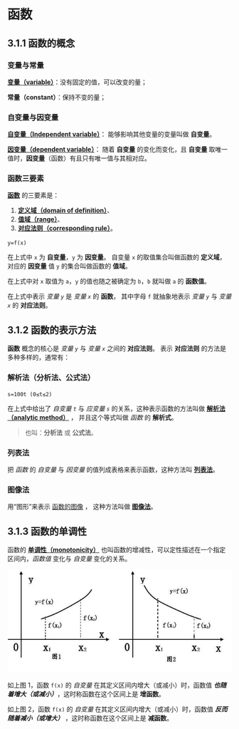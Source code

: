 # 函数

## 3.1.1 函数的概念

### 变量与常量

[**变量（variable）**](https://baike.baidu.com/item/%E5%8F%98%E9%87%8F/5271)：没有固定的值，可以改变的量；

**常量（constant）**：保持不变的量；

### 自变量与因变量

[**自变量（Independent variable）**](https://baike.baidu.com/item/%E8%87%AA%E5%8F%98%E9%87%8F)：
能够影响其他变量的变量叫做 **自变量**。

[**因变量（dependent variable）**](https://baike.baidu.com/item/%E5%9B%A0%E5%8F%98%E9%87%8F/5872908)：
随着 **自变量** 的变化而变化，且 **自变量** 取唯一值时，**因变量**（函数）有且只有唯一值与其相对应。

### 函数三要素

[**函数**](https://baike.baidu.com/item/%E5%87%BD%E6%95%B0/301912) 的三要素是：

1. [**定义域（domain of definition）**](https://baike.baidu.com/item/%E5%AE%9A%E4%B9%89%E5%9F%9F/7879679)、
2. [**值域（range）**](https://baike.baidu.com/item/%E5%80%BC%E5%9F%9F/9707225)、
3. [**对应法则（corresponding rule）**](https://baike.baidu.com/item/%E5%AF%B9%E5%BA%94%E6%B3%95%E5%88%99/6450621)。

`y=f(x)`

在上式中 `x` 为 **自变量**，`y` 为 **因变量**。
自变量 `x` 的取值集合叫做函数的 **定义域**， 对应的 **因变量** 值 `y` 的集合叫做函数的 **值域**。

在上式中对 `x` 取值为 `a`，`y` 的值也随之被确定为 `b`，`b` 就叫做 `a` 的 **函数值**。

在上式中表示 *变量 `y`* 是 *变量 `x`* 的 **函数**，
其中字母 `f` 就抽象地表示 *变量 `y`* 与 *变量 `x`* 的 **对应法则**。

## 3.1.2 函数的表示方法

**函数** 概念的核心是 *变量 `y`* 与 *变量 `x`* 之间的 **对应法则**。
表示 **对应法则** 的方法是多种多样的，通常有：

### 解析法（分析法、公式法）

`s=100t (0≤t≤2)`

在上式中给出了 *自变量 `t`* 与 *应变量 `s`* 的关系，这种表示函数的方法叫做 [**解析法（analytic method）**](https://baike.baidu.com/item/%E8%A7%A3%E6%9E%90%E6%B3%95/650935) ，
并且这个等式叫做 *函数* 的 **解析式**。

> 也叫：**分析法** 或 **公式法**。

### 列表法

把 *函数* 的 *自变量* 与 *因变量* 的值列成表格来表示函数，这种方法叫
[**列表法**](https://baike.baidu.com/item/%E5%88%97%E8%A1%A8%E6%B3%95/12666394)。

### 图像法

用“图形”来表示 [函数的图像](https://baike.baidu.com/item/%E5%87%BD%E6%95%B0%E5%9B%BE%E5%83%8F/514135) ，
这种方法叫做 [**图像法**](https://baike.baidu.com/item/%E5%9B%BE%E8%B1%A1%E6%B3%95/3911543)。

## 3.1.3 函数的单调性

函数的 [**单调性（monotonicity）**](https://baike.baidu.com/item/%E5%8D%95%E8%B0%83%E6%80%A7/6194133)
也叫函数的增减性，可以定性描述在一个指定区间内，*函数值* 变化与 *自变量* 变化的关系。

![](./img/增函数与减函数.jpg)

如上图 1，函数 `f(x)` 的 *自变量* 在其定义区间内增大（或减小）时，函数值 ***也随着增大（或减小）***，这时称函数在这个区间上是 **增函数**。

如上图 2，函数 `f(x)` 的 *自变量* 在其定义区间内增大（或减小）时，函数值 ***反而随着减小（或增大）*** ，这时称函数在这个区间上是 **减函数**。

